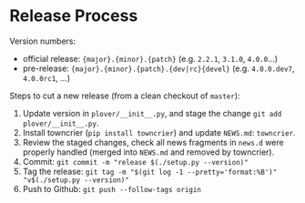 # Release Process

Version numbers:

- official release: `{major}.{minor}.{patch}` (e.g. `2.2.1`, `3.1.0`, `4.0.0`...)
- pre-release: `{major}.{minor}.{patch}.{dev|rc}{devel}` (e.g. `4.0.0.dev7`, `4.0.0rc1`, ...)


Steps to cut a new release (from a clean checkout of `master`):

1. Update version in `plover/__init__.py`, and stage the change `git add plover/__init__.py`.
2. Install towncrier (`pip install towncrier`) and update `NEWS.md`: `towncrier`.
3. Review the staged changes, check all news fragments in `news.d` were properly handled
   (merged into `NEWS.md` and removed by towncrier).
4. Commit: `git commit -m "release $(./setup.py --version)"`
5. Tag the release: `git tag -m "$(git log -1 --pretty='format:%B')" "v$(./setup.py --version)"`
6. Push to Github: `git push --follow-tags origin`
